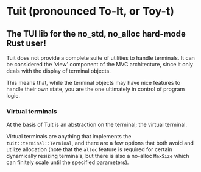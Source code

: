 # Tuit (pronounced To-It, or Toy-t)

## The TUI lib for the no_std, no_alloc hard-mode Rust user!

Tuit does not provide a complete suite of utilities to handle terminals. It can be considered the 'view' component of
the MVC architecture, since it only deals with the display of terminal objects.

This means that, while the terminal objects may have nice features to handle their own state, you are the one ultimately in control of program logic.

### Virtual terminals

At the basis of Tuit is an abstraction on the terminal; the virtual terminal.

Virtual terminals are anything that implements the `tuit::terminal::Terminal`, and there are
a few options that both avoid and utilize allocation (note that the `alloc` feature is required for
certain dynamically resizing terminals, but there is also a no-alloc `MaxSize` which can finitely scale until 
the specified parameters).

